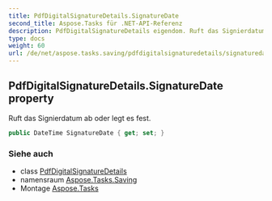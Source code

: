 ```yaml
---
title: PdfDigitalSignatureDetails.SignatureDate
second_title: Aspose.Tasks für .NET-API-Referenz
description: PdfDigitalSignatureDetails eigendom. Ruft das Signierdatum ab oder legt es fest.
type: docs
weight: 60
url: /de/net/aspose.tasks.saving/pdfdigitalsignaturedetails/signaturedate/
---
```

## PdfDigitalSignatureDetails.SignatureDate property

Ruft das Signierdatum ab oder legt es fest.

```csharp
public DateTime SignatureDate { get; set; }
```

### Siehe auch

* class [PdfDigitalSignatureDetails](../)
* namensraum [Aspose.Tasks.Saving](../../pdfdigitalsignaturedetails/)
* Montage [Aspose.Tasks](../../../)


